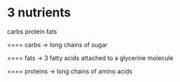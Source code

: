 # 3 nutrients

carbs
protein
fats



====
carbs -> long chains of sugar

====
fats -> 3 fatty acids attached to a glycerine molecule

====
proteins -> long chains of amino acids



